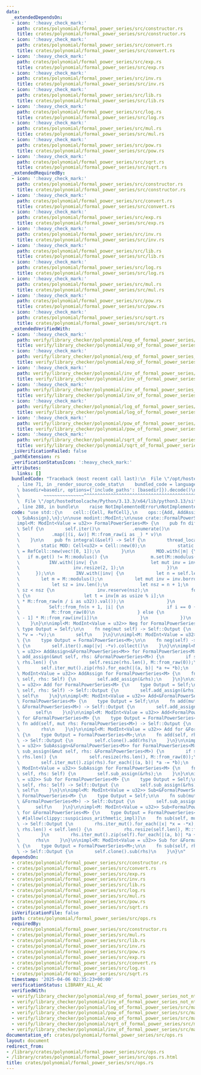 ```yaml
---
data:
  _extendedDependsOn:
  - icon: ':heavy_check_mark:'
    path: crates/polynomial/formal_power_series/src/constructor.rs
    title: crates/polynomial/formal_power_series/src/constructor.rs
  - icon: ':heavy_check_mark:'
    path: crates/polynomial/formal_power_series/src/convert.rs
    title: crates/polynomial/formal_power_series/src/convert.rs
  - icon: ':heavy_check_mark:'
    path: crates/polynomial/formal_power_series/src/exp.rs
    title: crates/polynomial/formal_power_series/src/exp.rs
  - icon: ':heavy_check_mark:'
    path: crates/polynomial/formal_power_series/src/inv.rs
    title: crates/polynomial/formal_power_series/src/inv.rs
  - icon: ':heavy_check_mark:'
    path: crates/polynomial/formal_power_series/src/lib.rs
    title: crates/polynomial/formal_power_series/src/lib.rs
  - icon: ':heavy_check_mark:'
    path: crates/polynomial/formal_power_series/src/log.rs
    title: crates/polynomial/formal_power_series/src/log.rs
  - icon: ':heavy_check_mark:'
    path: crates/polynomial/formal_power_series/src/mul.rs
    title: crates/polynomial/formal_power_series/src/mul.rs
  - icon: ':heavy_check_mark:'
    path: crates/polynomial/formal_power_series/src/pow.rs
    title: crates/polynomial/formal_power_series/src/pow.rs
  - icon: ':heavy_check_mark:'
    path: crates/polynomial/formal_power_series/src/sqrt.rs
    title: crates/polynomial/formal_power_series/src/sqrt.rs
  _extendedRequiredBy:
  - icon: ':heavy_check_mark:'
    path: crates/polynomial/formal_power_series/src/constructor.rs
    title: crates/polynomial/formal_power_series/src/constructor.rs
  - icon: ':heavy_check_mark:'
    path: crates/polynomial/formal_power_series/src/convert.rs
    title: crates/polynomial/formal_power_series/src/convert.rs
  - icon: ':heavy_check_mark:'
    path: crates/polynomial/formal_power_series/src/exp.rs
    title: crates/polynomial/formal_power_series/src/exp.rs
  - icon: ':heavy_check_mark:'
    path: crates/polynomial/formal_power_series/src/inv.rs
    title: crates/polynomial/formal_power_series/src/inv.rs
  - icon: ':heavy_check_mark:'
    path: crates/polynomial/formal_power_series/src/lib.rs
    title: crates/polynomial/formal_power_series/src/lib.rs
  - icon: ':heavy_check_mark:'
    path: crates/polynomial/formal_power_series/src/log.rs
    title: crates/polynomial/formal_power_series/src/log.rs
  - icon: ':heavy_check_mark:'
    path: crates/polynomial/formal_power_series/src/mul.rs
    title: crates/polynomial/formal_power_series/src/mul.rs
  - icon: ':heavy_check_mark:'
    path: crates/polynomial/formal_power_series/src/pow.rs
    title: crates/polynomial/formal_power_series/src/pow.rs
  - icon: ':heavy_check_mark:'
    path: crates/polynomial/formal_power_series/src/sqrt.rs
    title: crates/polynomial/formal_power_series/src/sqrt.rs
  _extendedVerifiedWith:
  - icon: ':heavy_check_mark:'
    path: verify/library_checker/polynomial/exp_of_formal_power_series/src/main.rs
    title: verify/library_checker/polynomial/exp_of_formal_power_series/src/main.rs
  - icon: ':heavy_check_mark:'
    path: verify/library_checker/polynomial/exp_of_formal_power_series_not_ntt_friendly/src/main.rs
    title: verify/library_checker/polynomial/exp_of_formal_power_series_not_ntt_friendly/src/main.rs
  - icon: ':heavy_check_mark:'
    path: verify/library_checker/polynomial/inv_of_formal_power_series/src/main.rs
    title: verify/library_checker/polynomial/inv_of_formal_power_series/src/main.rs
  - icon: ':heavy_check_mark:'
    path: verify/library_checker/polynomial/inv_of_formal_power_series_not_ntt_friendly/src/main.rs
    title: verify/library_checker/polynomial/inv_of_formal_power_series_not_ntt_friendly/src/main.rs
  - icon: ':heavy_check_mark:'
    path: verify/library_checker/polynomial/log_of_formal_power_series/src/main.rs
    title: verify/library_checker/polynomial/log_of_formal_power_series/src/main.rs
  - icon: ':heavy_check_mark:'
    path: verify/library_checker/polynomial/pow_of_formal_power_series/src/main.rs
    title: verify/library_checker/polynomial/pow_of_formal_power_series/src/main.rs
  - icon: ':heavy_check_mark:'
    path: verify/library_checker/polynomial/sqrt_of_formal_power_series/src/main.rs
    title: verify/library_checker/polynomial/sqrt_of_formal_power_series/src/main.rs
  _isVerificationFailed: false
  _pathExtension: rs
  _verificationStatusIcon: ':heavy_check_mark:'
  attributes:
    links: []
  bundledCode: "Traceback (most recent call last):\n  File \"/opt/hostedtoolcache/Python/3.13.3/x64/lib/python3.13/site-packages/onlinejudge_verify/documentation/build.py\"\
    , line 71, in _render_source_code_stat\n    bundled_code = language.bundle(stat.path,\
    \ basedir=basedir, options={'include_paths': [basedir]}).decode()\n          \
    \         ~~~~~~~~~~~~~~~^^^^^^^^^^^^^^^^^^^^^^^^^^^^^^^^^^^^^^^^^^^^^^^^^^^^^^^^^^^^^^^^^^\n\
    \  File \"/opt/hostedtoolcache/Python/3.13.3/x64/lib/python3.13/site-packages/onlinejudge_verify/languages/rust.py\"\
    , line 288, in bundle\n    raise NotImplementedError\nNotImplementedError\n"
  code: "use std::{\n    cell::{Cell, RefCell},\n    ops::{Add, AddAssign, Neg, Sub,\
    \ SubAssign},\n};\n\nuse modint::ModInt;\n\nuse crate::FormalPowerSeries;\n\n\
    impl<M: ModInt<Value = u32>> FormalPowerSeries<M> {\n    pub fn diff(&self) ->\
    \ Self {\n        self.iter()\n            .enumerate()\n            .skip(1)\n\
    \            .map(|(i, &v)| M::from_raw(i as _) * v)\n            .collect()\n\
    \    }\n\n    pub fn integral(&self) -> Self {\n        thread_local! {\n    \
    \        static MOD: Cell<u32> = Cell::new(0);\n            static INV: RefCell<Vec<u32>>\
    \ = RefCell::new(vec![0, 1]);\n        }\n\n        MOD.with(|m| {\n         \
    \   if m.get() != M::modulus() {\n                m.set(M::modulus());\n     \
    \           INV.with(|inv| {\n                    let mut inv = inv.borrow_mut();\n\
    \                    inv.resize(2, 1);\n                })\n            }\n  \
    \      });\n\n        INV.with(|inv| {\n            let n = self.len();\n    \
    \        let m = M::modulus();\n            let mut inv = inv.borrow_mut();\n\
    \            let sz = inv.len();\n            let nsz = n + 1;\n            if\
    \ sz < nsz {\n                inv.reserve(nsz);\n                for i in sz..nsz\
    \ {\n                    let t = inv[m as usize % i];\n                    inv.push((-M::from_raw(t)\
    \ * M::from_raw(m / i as u32)).val());\n                }\n            }\n\n \
    \           Self::from_fn(n + 1, |i| {\n                if i == 0 {\n        \
    \            M::from_raw(0)\n                } else {\n                    self[i\
    \ - 1] * M::from_raw(inv[i])\n                }\n            })\n        })\n\
    \    }\n}\n\nimpl<M: ModInt<Value = u32>> Neg for FormalPowerSeries<M> {\n   \
    \ type Output = Self;\n\n    fn neg(mut self) -> Self::Output {\n        self.iter_mut().for_each(|v|\
    \ *v = -*v);\n        self\n    }\n}\n\nimpl<M: ModInt<Value = u32>> Neg for &FormalPowerSeries<M>\
    \ {\n    type Output = FormalPowerSeries<M>;\n\n    fn neg(self) -> Self::Output\
    \ {\n        self.iter().map(|v| -*v).collect()\n    }\n}\n\nimpl<M: ModInt<Value\
    \ = u32>> AddAssign<&FormalPowerSeries<M>> for FormalPowerSeries<M> {\n    fn\
    \ add_assign(&mut self, rhs: &FormalPowerSeries<M>) {\n        if self.len() <\
    \ rhs.len() {\n            self.resize(rhs.len(), M::from_raw(0));\n        }\n\
    \        self.iter_mut().zip(rhs).for_each(|(a, b)| *a += *b);\n    }\n}\n\nimpl<M:\
    \ ModInt<Value = u32>> AddAssign for FormalPowerSeries<M> {\n    fn add_assign(&mut\
    \ self, rhs: Self) {\n        self.add_assign(&rhs);\n    }\n}\n\nimpl<M: ModInt<Value\
    \ = u32>> Add for FormalPowerSeries<M> {\n    type Output = Self;\n\n    fn add(mut\
    \ self, rhs: Self) -> Self::Output {\n        self.add_assign(&rhs);\n       \
    \ self\n    }\n}\n\nimpl<M: ModInt<Value = u32>> Add<&FormalPowerSeries<M>> for\
    \ FormalPowerSeries<M> {\n    type Output = Self;\n\n    fn add(mut self, rhs:\
    \ &FormalPowerSeries<M>) -> Self::Output {\n        self.add_assign(rhs);\n  \
    \      self\n    }\n}\n\nimpl<M: ModInt<Value = u32>> Add<FormalPowerSeries<M>>\
    \ for &FormalPowerSeries<M> {\n    type Output = FormalPowerSeries<M>;\n\n   \
    \ fn add(self, mut rhs: FormalPowerSeries<M>) -> Self::Output {\n        rhs.add_assign(self);\n\
    \        rhs\n    }\n}\n\nimpl<M: ModInt<Value = u32>> Add for &FormalPowerSeries<M>\
    \ {\n    type Output = FormalPowerSeries<M>;\n\n    fn add(self, rhs: &FormalPowerSeries<M>)\
    \ -> Self::Output {\n        self.clone().add(rhs)\n    }\n}\n\nimpl<M: ModInt<Value\
    \ = u32>> SubAssign<&FormalPowerSeries<M>> for FormalPowerSeries<M> {\n    fn\
    \ sub_assign(&mut self, rhs: &FormalPowerSeries<M>) {\n        if self.len() <\
    \ rhs.len() {\n            self.resize(rhs.len(), M::from_raw(0));\n        }\n\
    \        self.iter_mut().zip(rhs).for_each(|(a, b)| *a -= *b);\n    }\n}\n\nimpl<M:\
    \ ModInt<Value = u32>> SubAssign for FormalPowerSeries<M> {\n    fn sub_assign(&mut\
    \ self, rhs: Self) {\n        self.sub_assign(&rhs);\n    }\n}\n\nimpl<M: ModInt<Value\
    \ = u32>> Sub for FormalPowerSeries<M> {\n    type Output = Self;\n\n    fn sub(mut\
    \ self, rhs: Self) -> Self::Output {\n        self.sub_assign(&rhs);\n       \
    \ self\n    }\n}\n\nimpl<M: ModInt<Value = u32>> Sub<&FormalPowerSeries<M>> for\
    \ FormalPowerSeries<M> {\n    type Output = Self;\n\n    fn sub(mut self, rhs:\
    \ &FormalPowerSeries<M>) -> Self::Output {\n        self.sub_assign(rhs);\n  \
    \      self\n    }\n}\n\nimpl<M: ModInt<Value = u32>> Sub<FormalPowerSeries<M>>\
    \ for &FormalPowerSeries<M> {\n    type Output = FormalPowerSeries<M>;\n\n   \
    \ #[allow(clippy::suspicious_arithmetic_impl)]\n    fn sub(self, mut rhs: FormalPowerSeries<M>)\
    \ -> Self::Output {\n        rhs.iter_mut().for_each(|x| *x = -*x);\n        if\
    \ rhs.len() < self.len() {\n            rhs.resize(self.len(), M::from_raw(0));\n\
    \        }\n        rhs.iter_mut().zip(self).for_each(|(a, b)| *a += *b);\n  \
    \      rhs\n    }\n}\n\nimpl<M: ModInt<Value = u32>> Sub for &FormalPowerSeries<M>\
    \ {\n    type Output = FormalPowerSeries<M>;\n\n    fn sub(self, rhs: &FormalPowerSeries<M>)\
    \ -> Self::Output {\n        self.clone().sub(rhs)\n    }\n}\n"
  dependsOn:
  - crates/polynomial/formal_power_series/src/constructor.rs
  - crates/polynomial/formal_power_series/src/convert.rs
  - crates/polynomial/formal_power_series/src/exp.rs
  - crates/polynomial/formal_power_series/src/inv.rs
  - crates/polynomial/formal_power_series/src/lib.rs
  - crates/polynomial/formal_power_series/src/log.rs
  - crates/polynomial/formal_power_series/src/mul.rs
  - crates/polynomial/formal_power_series/src/pow.rs
  - crates/polynomial/formal_power_series/src/sqrt.rs
  isVerificationFile: false
  path: crates/polynomial/formal_power_series/src/ops.rs
  requiredBy:
  - crates/polynomial/formal_power_series/src/constructor.rs
  - crates/polynomial/formal_power_series/src/mul.rs
  - crates/polynomial/formal_power_series/src/lib.rs
  - crates/polynomial/formal_power_series/src/inv.rs
  - crates/polynomial/formal_power_series/src/pow.rs
  - crates/polynomial/formal_power_series/src/exp.rs
  - crates/polynomial/formal_power_series/src/convert.rs
  - crates/polynomial/formal_power_series/src/log.rs
  - crates/polynomial/formal_power_series/src/sqrt.rs
  timestamp: '2025-04-06 02:35:23+00:00'
  verificationStatus: LIBRARY_ALL_AC
  verifiedWith:
  - verify/library_checker/polynomial/exp_of_formal_power_series_not_ntt_friendly/src/main.rs
  - verify/library_checker/polynomial/inv_of_formal_power_series_not_ntt_friendly/src/main.rs
  - verify/library_checker/polynomial/log_of_formal_power_series/src/main.rs
  - verify/library_checker/polynomial/pow_of_formal_power_series/src/main.rs
  - verify/library_checker/polynomial/exp_of_formal_power_series/src/main.rs
  - verify/library_checker/polynomial/sqrt_of_formal_power_series/src/main.rs
  - verify/library_checker/polynomial/inv_of_formal_power_series/src/main.rs
documentation_of: crates/polynomial/formal_power_series/src/ops.rs
layout: document
redirect_from:
- /library/crates/polynomial/formal_power_series/src/ops.rs
- /library/crates/polynomial/formal_power_series/src/ops.rs.html
title: crates/polynomial/formal_power_series/src/ops.rs
---
```

